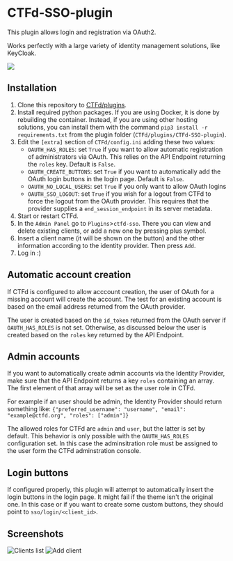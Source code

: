 # CTFd-SSO-plugin

This plugin allows login and registration via OAuth2.

Works perfectly with a large variety of identity management solutions, like KeyCloak.

![](screenshots/login.png)

## Installation

1. Clone this repository to [CTFd/plugins](https://github.com/CTFd/CTFd/tree/master/CTFd/plugins).
2. Install required python packages. If you are using Docker, it is done by rebuilding the container. Instead, if you are using other hosting solutions, you can install them with the command `pip3 install -r requirements.txt` from the plugin folder (`CTFd/plugins/CTFd-SSO-plugin`).
3. Edit the `[extra]` section of `CTFd/config.ini` adding these two values:
   - `OAUTH_HAS_ROLES`: set `True` if you want to allow automatic registration of administrators via OAuth. This relies on the API Endpoint returning the `roles` key. Default is `False`.
   - `OAUTH_CREATE_BUTTONS`: set `True` if you want to automatically add the OAuth login buttons in the login page. Default is `False`.
   - `OAUTH_NO_LOCAL_USERS`: set `True` if you only want to allow OAuth logins
   - `OAUTH_SSO_LOGOUT`: set `True` if you wish for a logout from CTFd to force the logout from the OAuth provider. This requires that the provider supplies a `end_session_endpoint` in its server metadata.
4. Start or restart CTFd.
5. In the `Admin Panel` go to `Plugins`>`ctfd-sso`. There you can view and delete existing clients, or add a new one by pressing plus symbol.
6. Insert a client name (it will be shown on the button) and the other information according to the identity provider. Then press `Add`.
7. Log in :)

## Automatic account creation

If CTFd is configured to allow acccount creation, the user of OAuth for a missing account will create the account. The test for an existing account is based on the email address returned from the OAuth provider.

The user is created based on the `id_token` returned from the OAuth server if `OAUTH_HAS_ROLES` is not set. Otherwise, as discussed below the user is created based on the `roles` key returned by the API Endpoint.

## Admin accounts

If you want to automatically create admin accounts via the Identity Provider, make sure that the API Endpoint returns a key `roles` containing an array. The first element of that array will be set as the user role in CTFd.

For example if an user should be admin, the Identity Provider should return something like: `{"preferred_username": "username", "email": "example@ctfd.org", "roles": ["admin"]}`

The allowed roles for CTFd are `admin` and `user`, but the latter is set by default. This behavior is only possible with the `OAUTH_HAS_ROLES` configuration set. In this case the adminsitration role must be assigned to the user form the CTFd adminstration console.

## Login buttons

If configured properly, this plugin will attempt to automatically insert the login buttons in the login page. It might fail if the theme isn't the original one. In this case or if you want to create some custom buttons, they should point to `sso/login/<client_id>`.

## Screenshots

![](screenshots/list.png 'Clients list')
![](screenshots/add.png 'Add client')
